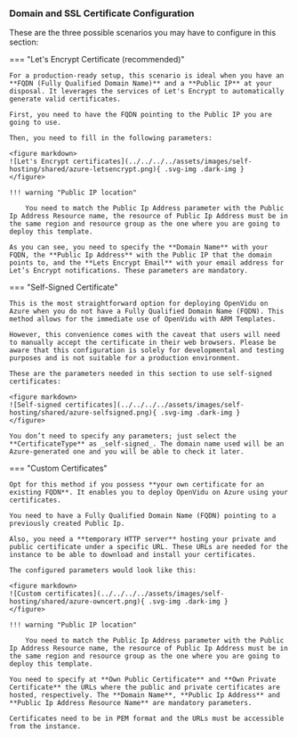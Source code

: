 ### Domain and SSL Certificate Configuration

These are the three possible scenarios you may have to configure in this section:


=== "Let's Encrypt Certificate (recommended)"

    For a production-ready setup, this scenario is ideal when you have an **FQDN (Fully Qualified Domain Name)** and a **Public IP** at your disposal. It leverages the services of Let's Encrypt to automatically generate valid certificates.

    First, you need to have the FQDN pointing to the Public IP you are going to use.

    Then, you need to fill in the following parameters:
    
    <figure markdown>
    ![Let's Encrypt certificates](../../../../assets/images/self-hosting/shared/azure-letsencrypt.png){ .svg-img .dark-img }
    </figure>
    
    !!! warning "Public IP location"

        You need to match the Public Ip Address parameter with the Public Ip Address Resource name, the resource of Public Ip Address must be in the same region and resource group as the one where you are going to deploy this template.

    As you can see, you need to specify the **Domain Name** with your FQDN, the **Public Ip Address** with the Public IP that the domain points to, and the **Lets Encrypt Email** with your email address for Let’s Encrypt notifications. These parameters are mandatory.


=== "Self-Signed Certificate"

    This is the most straightforward option for deploying OpenVidu on Azure when you do not have a Fully Qualified Domain Name (FQDN). This method allows for the immediate use of OpenVidu with ARM Templates.

    However, this convenience comes with the caveat that users will need to manually accept the certificate in their web browsers. Please be aware that this configuration is solely for developmental and testing purposes and is not suitable for a production environment.

    These are the parameters needed in this section to use self-signed certificates:
    
    <figure markdown>
    ![Self-signed certificates](../../../../assets/images/self-hosting/shared/azure-selfsigned.png){ .svg-img .dark-img }
    </figure>
    
    You don’t need to specify any parameters; just select the **CertificateType** as _self-signed_. The domain name used will be an Azure-generated one and you will be able to check it later.

=== "Custom Certificates"

    Opt for this method if you possess **your own certificate for an existing FQDN**. It enables you to deploy OpenVidu on Azure using your certificates.

    You need to have a Fully Qualified Domain Name (FQDN) pointing to a previously created Public Ip.

    Also, you need a **temporary HTTP server** hosting your private and public certificate under a specific URL. These URLs are needed for the instance to be able to download and install your certificates.

    The configured parameters would look like this:
    
    <figure markdown>
    ![Custom certificates](../../../../assets/images/self-hosting/shared/azure-owncert.png){ .svg-img .dark-img }
    </figure>

    !!! warning "Public IP location"

        You need to match the Public Ip Address parameter with the Public Ip Address Resource name, the resource of Public Ip Address must be in the same region and resource group as the one where you are going to deploy this template.
    
    You need to specify at **Own Public Certificate** and **Own Private Certificate** the URLs where the public and private certificates are hosted, respectively. The **Domain Name**, **Public Ip Address** and **Public Ip Address Resource Name** are mandatory parameters.

    Certificates need to be in PEM format and the URLs must be accessible from the instance.
